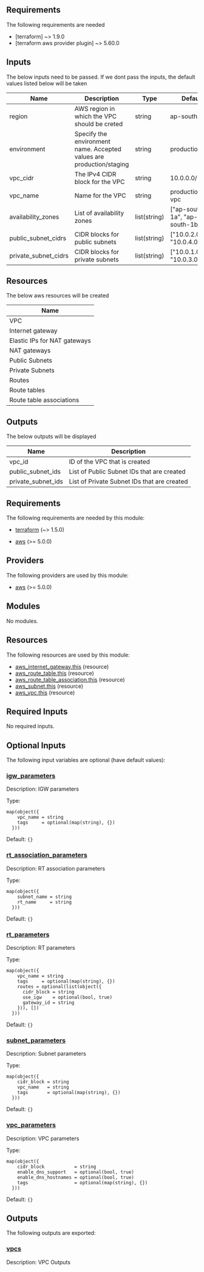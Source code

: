 <!-- BEGIN_TF_DOCS -->

## Requirements

The following requirements are needed
- [terraform] ~> 1.9.0
- [terraform aws provider plugin] ~> 5.60.0

## Inputs

The below inputs need to be passed. If we dont pass the inputs, the default values listed below will be taken

| Name | Description | Type | Default | Required |
|------|-------------|------|---------|--------|
| region | AWS region in which the VPC should be creted | string | ap-south-1 | yes |
| environment | Specify the environment name. Accepted values are production/staging | string | production | yes |
| vpc_cidr | The IPv4 CIDR block for the VPC | string | 10.0.0.0/16 | yes |
| vpc_name | Name for the VPC | string | production-vpc | yes |
| availability_zones | List of availability zones | list(string) | ["ap-south-1a", "ap-south-1b"] | yes |
| public_subnet_cidrs | CIDR blocks for public subnets | list(string) | ["10.0.2.0/24", "10.0.4.0/24"] | yes |
| private_subnet_cidrs | CIDR blocks for private subnets | list(string) | ["10.0.1.0/24", "10.0.3.0/24"] | yes |


## Resources

The below aws resources will be created

| Name |
|------|
| VPC |
| Internet gateway |
| Elastic IPs for NAT gateways |
| NAT gateways |
| Public Subnets |
| Private Subnets |
| Routes |
| Route tables |
| Route table associations |


## Outputs

The below outputs will be displayed

| Name | Description |
|------|-------------|
| vpc_id | ID of the VPC that is created |
| public_subnet_ids | List of Public Subnet IDs that are created |
| private_subnet_ids | List of Private Subnet IDs that are created |



## Requirements

The following requirements are needed by this module:

- <a name="requirement_terraform"></a> [terraform](#requirement\_terraform) (~> 1.5.0)

- <a name="requirement_aws"></a> [aws](#requirement\_aws) (>= 5.0.0)

## Providers

The following providers are used by this module:

- <a name="provider_aws"></a> [aws](#provider\_aws) (>= 5.0.0)

## Modules

No modules.

## Resources

The following resources are used by this module:

- [aws_internet_gateway.this](https://registry.terraform.io/providers/hashicorp/aws/latest/docs/resources/internet_gateway) (resource)
- [aws_route_table.this](https://registry.terraform.io/providers/hashicorp/aws/latest/docs/resources/route_table) (resource)
- [aws_route_table_association.this](https://registry.terraform.io/providers/hashicorp/aws/latest/docs/resources/route_table_association) (resource)
- [aws_subnet.this](https://registry.terraform.io/providers/hashicorp/aws/latest/docs/resources/subnet) (resource)
- [aws_vpc.this](https://registry.terraform.io/providers/hashicorp/aws/latest/docs/resources/vpc) (resource)

## Required Inputs

No required inputs.

## Optional Inputs

The following input variables are optional (have default values):

### <a name="input_igw_parameters"></a> [igw\_parameters](#input\_igw\_parameters)

Description: IGW parameters

Type:

```hcl
map(object({
    vpc_name = string
    tags     = optional(map(string), {})
  }))
```

Default: `{}`

### <a name="input_rt_association_parameters"></a> [rt\_association\_parameters](#input\_rt\_association\_parameters)

Description: RT association parameters

Type:

```hcl
map(object({
    subnet_name = string
    rt_name     = string
  }))
```

Default: `{}`

### <a name="input_rt_parameters"></a> [rt\_parameters](#input\_rt\_parameters)

Description: RT parameters

Type:

```hcl
map(object({
    vpc_name = string
    tags     = optional(map(string), {})
    routes = optional(list(object({
      cidr_block = string
      use_igw    = optional(bool, true)
      gateway_id = string
    })), [])
  }))
```

Default: `{}`

### <a name="input_subnet_parameters"></a> [subnet\_parameters](#input\_subnet\_parameters)

Description: Subnet parameters

Type:

```hcl
map(object({
    cidr_block = string
    vpc_name   = string
    tags       = optional(map(string), {})
  }))
```

Default: `{}`

### <a name="input_vpc_parameters"></a> [vpc\_parameters](#input\_vpc\_parameters)

Description: VPC parameters

Type:

```hcl
map(object({
    cidr_block           = string
    enable_dns_support   = optional(bool, true)
    enable_dns_hostnames = optional(bool, true)
    tags                 = optional(map(string), {})
  }))
```

Default: `{}`

## Outputs

The following outputs are exported:

### <a name="output_vpcs"></a> [vpcs](#output\_vpcs)

Description: VPC Outputs
<!-- END_TF_DOCS -->
